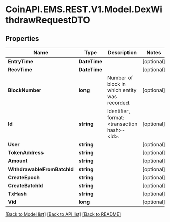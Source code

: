 
# CoinAPI.EMS.REST.V1.Model.DexWithdrawRequestDTO

## Properties

Name | Type | Description | Notes
------------ | ------------- | ------------- | -------------
**EntryTime** | **DateTime** |  | [optional] 
**RecvTime** | **DateTime** |  | [optional] 
**BlockNumber** | **long** | Number of block in which entity was recorded. | [optional] 
**Id** | **string** | Identifier, format: &lt;transaction hash&gt;-&lt;id&gt;. | [optional] 
**User** | **string** |  | [optional] 
**TokenAddress** | **string** |  | [optional] 
**Amount** | **string** |  | [optional] 
**WithdrawableFromBatchId** | **string** |  | [optional] 
**CreateEpoch** | **string** |  | [optional] 
**CreateBatchId** | **string** |  | [optional] 
**TxHash** | **string** |  | [optional] 
**Vid** | **long** |  | [optional] 

[[Back to Model list]](../README.md#documentation-for-models)
[[Back to API list]](../README.md#documentation-for-api-endpoints)
[[Back to README]](../README.md)

